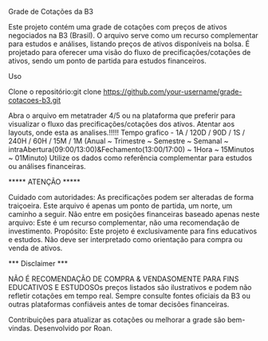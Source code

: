 Grade de Cotações da B3


Este projeto contém uma grade de cotações com preços de ativos negociados na B3 (Brasil). O arquivo serve como um recurso complementar para estudos e análises, listando preços de ativos disponíveis na bolsa. É projetado para oferecer uma visão do fluxo de precificações/cotações de ativos, sendo um ponto de partida para estudos financeiros.



Uso

Clone o repositório:git clone https://github.com/your-username/grade-cotacoes-b3.git



Abra o arquivo em metatrader 4/5 ou na plataforma que preferir para visualizar o fluxo das precificações/cotações dos ativos.
Atentar aos layouts, onde esta as analises.!!!!! 
Tempo grafico - 1A / 120D / 90D / 1S / 240H / 60H / 15M / 1M
(Anual ~ Trimestre ~ Semestre ~ Semanal ~ intraAbertura(09:00/13:00)&Fechamento(13:00/17:00) ~ 1Hora ~ 15Minutos ~ 01Minuto)
Utilize os dados como referência complementar para estudos ou análises financeiras.



*****  ATENÇÃO  *****


Cuidado com autoridades: As precificações podem ser alteradas de forma traiçoeira. Este arquivo é apenas um ponto de partida, um norte, um caminho a seguir.
Não entre em posições financeiras baseado apenas neste arquivo: Este é um recurso complementar, não uma recomendação de investimento.
Propósito: Este projeto é exclusivamente para fins educativos e estudos. Não deve ser interpretado como orientação para compra ou venda de ativos.


***  Disclaimer  ***

NÃO É RECOMENDAÇÃO DE COMPRA & VENDASOMENTE PARA FINS EDUCATIVOS E ESTUDOSOs preços listados são ilustrativos e podem não refletir cotações em tempo real. Sempre consulte fontes oficiais da B3 ou outras plataformas confiáveis antes de tomar decisões financeiras.


Contribuições para atualizar as cotações ou melhorar a grade são bem-vindas.
Desenvolvido por Roan.




